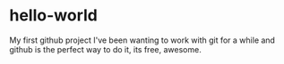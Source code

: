 # hello-world
My first github project
I've been wanting to work with git for a while and github is the perfect
way to do it, its free, awesome.

